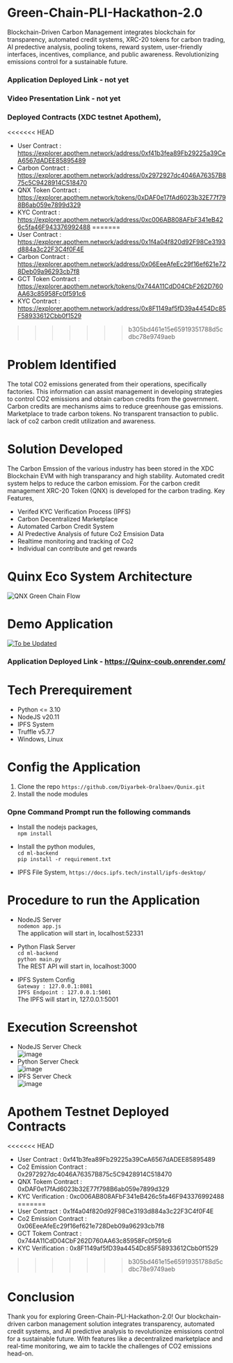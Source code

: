# Green-Chain-PLI-Hackathon-2.0
Blockchain-Driven Carbon Management integrates blockchain for transparency, automated credit systems, XRC-20 tokens for carbon trading, AI predective analysis, pooling tokens, reward system, user-friendly interfaces, incentives, compliance, and public awareness. Revolutionizing emissions control for a sustainable future.

### Application Deployed Link - not yet
### Video Presentation Link - not yet

### Deployed Contracts (XDC testnet Apothem),
<<<<<<< HEAD
- User Contract : https://explorer.apothem.network/address/0xf41b3fea89Fb29225a39CeA6567dADEE85895489
- Carbon Contract : https://explorer.apothem.network/address/0x2972927dc4046A76357B875c5C9428914C518470
- QNX Token Contract : https://explorer.apothem.network/tokens/0xDAF0e17fAd6023b32E77f798B6ab059e7899d329
- KYC Contract : https://explorer.apothem.network/address/0xc006AB808AFbF341eB426c5fa46F943376992488
=======
- User Contract : https://explorer.apothem.network/address/0x1f4a04f820d92F98Ce3193d884a3c22F3C4f0F4E
- Carbon Contract : https://explorer.apothem.network/address/0x06EeeAfeEc29f16ef621e728Deb09a96293cb7f8
- GCT Token Contract : https://explorer.apothem.network/tokens/0x744A11CdD04CbF262D760AA63c85958Fc0f591c6
- KYC Contract : https://explorer.apothem.network/address/0x8F1149af5fD39a4454Dc85F58933612Cbb0f1529
>>>>>>> b305bd461e15e65919351788d5cdbc78e9749aeb
  
# Problem Identified
The total CO2 emissions generated from their operations, specifically factories. This information can assist management in developing strategies to control CO2 emissions and obtain carbon credits from the government. Carbon credits are mechanisms aims to reduce greenhouse gas emissions. Marketplace to trade carbon tokens. No transparent transaction to public. lack of co2 carbon credit utilization and awareness.

# Solution Developed
The Carbon Emssion of the various industry has been stored in the XDC Blockchain EVM with high transparancy and high stability. Automated credit system helps to reduce the carbon emissiom. For the carbon credit management XRC-20 Token (QNX) is developed for the carbon trading. Key Features,
- Verifed KYC Verification Process (IPFS)
- Carbon Decentralized Marketplace
- Automated Carbon Credit System
- AI Predective Analysis of future Co2 Emsision Data
- Realtime monitoring and tracking of Co2
- Individual can contribute and get rewards

# Quinx Eco System Architecture
![QNX Green Chain Flow](https://github.com/tech-creed/Green-Chain-PLI-Hackathon-2.0/assets/65155327/439e9b49-7ac5-4259-aca0-0668878f08b3)

# Demo Application
[![To be Updated](Image)](https://github.com/tech-creed/Green-Chain-PLI-Hackathon-2.0/assets/65155327/cbe6ab28-f651-4437-bd30-98dd56b29b01)
### Application Deployed Link - https://Quinx-coub.onrender.com/

# Tech Prerequirement
- Python <= 3.10
- NodeJS v20.11
- IPFS System
- Truffle v5.7.7
- Windows, Linux

# Config the Application
1. Clone the repo `https://github.com/Diyarbek-Oralbaev/Qunix.git`
2. Install the node modules
### Opne Command Prompt run the following commands
- Install the nodejs packages,<br>
`npm install`

- Install the python modules,<br>
`cd ml-backend` <br>
`pip install -r requirement.txt`

- IPFS File System,
  `https://docs.ipfs.tech/install/ipfs-desktop/`

# Procedure to run the Application
- NodeJS Server <br>
`nodemon app.js`<br>
The application will start in, localhost:52331

- Python Flask Server <br>
`cd ml-backend` <br>
`python main.py`<br>
The REST API will start in, localhost:3000

- IPFS System Config <br>
`Gateway : 127.0.0.1:8081` <br>
`IPFS Endpoint : 127.0.0.1:5001`<br>
The IPFS will start in, 127.0.0.1:5001

# Execution Screenshot
- NodeJS Server Check <br>
  ![image](https://github.com/tech-creed/Green-Chain-PLI-Hackathon-2.0/assets/65155327/c57f7279-92e5-4f80-a141-bebea44a04a3)
- Python Server Check <br>
  ![image](https://github.com/tech-creed/Green-Chain-PLI-Hackathon-2.0/assets/65155327/8fdb179c-78bb-45e7-b579-a8c86e236f54)
- IPFS Server Check <br>
  ![image](https://github.com/tech-creed/Green-Chain-PLI-Hackathon-2.0/assets/65155327/fac9ab65-d546-4928-918d-fe33ca6f8ede)

# Apothem Testnet Deployed Contracts
<<<<<<< HEAD
 - User Contract : 0xf41b3fea89Fb29225a39CeA6567dADEE85895489
 - Co2 Emission Contract : 0x2972927dc4046A76357B875c5C9428914C518470
 - QNX Tokem Contract : 0xDAF0e17fAd6023b32E77f798B6ab059e7899d329
 - KYC Verification : 0xc006AB808AFbF341eB426c5fa46F943376992488
=======
 - User Contract : 0x1f4a04f820d92F98Ce3193d884a3c22F3C4f0F4E
 - Co2 Emission Contract : 0x06EeeAfeEc29f16ef621e728Deb09a96293cb7f8
 - GCT Tokem Contract : 0x744A11CdD04CbF262D760AA63c85958Fc0f591c6
 - KYC Verification : 0x8F1149af5fD39a4454Dc85F58933612Cbb0f1529
>>>>>>> b305bd461e15e65919351788d5cdbc78e9749aeb

# Conclusion
Thank you for exploring Green-Chain-PLI-Hackathon-2.0! Our blockchain-driven carbon management solution integrates transparency, automated credit systems, and AI predictive analysis to revolutionize emissions control for a sustainable future. With features like a decentralized marketplace and real-time monitoring, we aim to tackle the challenges of CO2 emissions head-on.

